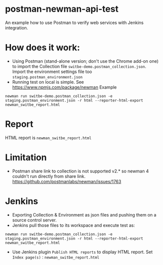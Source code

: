 # postman-newman-api-test
An example how to use Postman to verify web services with Jenkins integration.

# How does it work:
- Using Postman (stand-alone version; don't use the Chrome add-on one) to import the Collection file `switbe-demo.postman_collection.json`. Import the environment settings file too `staging.postman_environment.json`
- Running test on local is simple. See https://www.npmjs.com/package/newman
Example
```
newman run switbe-demo.postman_collection.json -e staging.postman_environment.json -r html --reporter-html-export newman_switbe_report.html
```

# Report
HTML report is `newman_switbe_report.html`

# Limitation
- Postman share link to collection is not supported v2.* so newman 4 couldn't run directly from share link.
https://github.com/postmanlabs/newman/issues/1763

# Jenkins 
- Exporting Collection & Environment as json files and pushing them on a source control server.
- Jenkins pull those files to its workspace and execute test as:
```
newman run switbe-demo.postman_collection.json -e staging.postman_environment.json -r html --reporter-html-export newman_switbe_report.html
```
- Use Jenkins plugin `Publish HTML reports` to display HTML report. Set `Index page(s)` : `newman_switbe_report.html`
